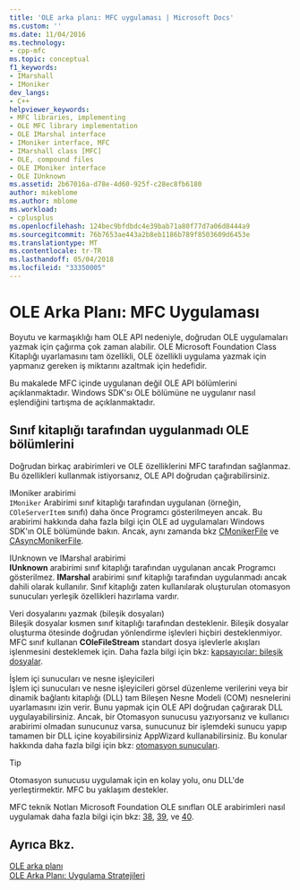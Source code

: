 ```yaml
---
title: 'OLE arka planı: MFC uygulaması | Microsoft Docs'
ms.custom: ''
ms.date: 11/04/2016
ms.technology:
- cpp-mfc
ms.topic: conceptual
f1_keywords:
- IMarshall
- IMoniker
dev_langs:
- C++
helpviewer_keywords:
- MFC libraries, implementing
- OLE MFC library implementation
- OLE IMarshal interface
- IMoniker interface, MFC
- IMarshall class [MFC]
- OLE, compound files
- OLE IMoniker interface
- OLE IUnknown
ms.assetid: 2b67016a-d78e-4d60-925f-c28ec8fb6180
author: mikeblome
ms.author: mblome
ms.workload:
- cplusplus
ms.openlocfilehash: 124bec9bfdbdc4e39bab71a80f77d7a06d8444a9
ms.sourcegitcommit: 76b7653ae443a2b8eb1186b789f8503609d6453e
ms.translationtype: MT
ms.contentlocale: tr-TR
ms.lasthandoff: 05/04/2018
ms.locfileid: "33350005"
---
```

# <a name="ole-background-mfc-implementation"></a>OLE Arka Planı: MFC Uygulaması
Boyutu ve karmaşıklığı ham OLE API nedeniyle, doğrudan OLE uygulamaları yazmak için çağırma çok zaman alabilir. OLE Microsoft Foundation Class Kitaplığı uyarlamasını tam özellikli, OLE özellikli uygulama yazmak için yapmanız gereken iş miktarını azaltmak için hedefidir.  
  
 Bu makalede MFC içinde uygulanan değil OLE API bölümlerini açıklanmaktadır. Windows SDK'sı OLE bölümüne ne uygulanır nasıl eşlendiğini tartışma de açıklanmaktadır.  
  
##  <a name="_core_portions_of_ole_not_implemented_by_the_class_library"></a> Sınıf kitaplığı tarafından uygulanmadı OLE bölümlerini  
 Doğrudan birkaç arabirimleri ve OLE özelliklerini MFC tarafından sağlanmaz. Bu özellikleri kullanmak istiyorsanız, OLE API doğrudan çağırabilirsiniz.  
  
 IMoniker arabirimi  
 `IMoniker` Arabirimi sınıf kitaplığı tarafından uygulanan (örneğin, `COleServerItem` sınıfı) daha önce Programcı gösterilmeyen ancak. Bu arabirimi hakkında daha fazla bilgi için OLE ad uygulamaları Windows SDK'ın OLE bölümünde bakın. Ancak, aynı zamanda bkz [CMonikerFile](../mfc/reference/cmonikerfile-class.md) ve [CAsyncMonikerFile](../mfc/reference/casyncmonikerfile-class.md).  
  
 IUnknown ve IMarshal arabirimi  
 **IUnknown** arabirimi sınıf kitaplığı tarafından uygulanan ancak Programcı gösterilmez. **IMarshal** arabirimi sınıf kitaplığı tarafından uygulanmadı ancak dahili olarak kullanılır. Sınıf kitaplığı zaten kullanılarak oluşturulan otomasyon sunucuları yerleşik özellikleri hazırlama vardır.  
  
 Veri dosyalarını yazmak (bileşik dosyaları)  
 Bileşik dosyalar kısmen sınıf kitaplığı tarafından desteklenir. Bileşik dosyalar oluşturma ötesinde doğrudan yönlendirme işlevleri hiçbiri desteklenmiyor. MFC sınıf kullanan **COleFileStream** standart dosya işlevlerle akışları işlenmesini desteklemek için. Daha fazla bilgi için bkz: [kapsayıcılar: bileşik dosyalar](../mfc/containers-compound-files.md).  
  
 İşlem içi sunucuları ve nesne işleyicileri  
 İşlem içi sunucuları ve nesne işleyicileri görsel düzenleme verilerini veya bir dinamik bağlantı kitaplığı (DLL) tam Bileşen Nesne Modeli (COM) nesnelerini uyarlamasını izin verir. Bunu yapmak için OLE API doğrudan çağırarak DLL uygulayabilirsiniz. Ancak, bir Otomasyon sunucusu yazıyorsanız ve kullanıcı arabirimi olmadan sunucunuz varsa, sunucunuz bir işlemdeki sunucu yapıp tamamen bir DLL içine koyabilirsiniz AppWizard kullanabilirsiniz. Bu konular hakkında daha fazla bilgi için bkz: [otomasyon sunucuları](../mfc/automation-servers.md).  
  
> [!TIP]
>  Otomasyon sunucusu uygulamak için en kolay yolu, onu DLL'de yerleştirmektir. MFC bu yaklaşım destekler.  
  
 MFC teknik Notları Microsoft Foundation OLE sınıfları OLE arabirimleri nasıl uygulamak daha fazla bilgi için bkz: [38](../mfc/tn038-mfc-ole-iunknown-implementation.md), [39](../mfc/tn039-mfc-ole-automation-implementation.md), ve [40](../mfc/tn040-mfc-ole-in-place-resizing-and-zooming.md).  
  
## <a name="see-also"></a>Ayrıca Bkz.  
 [OLE arka planı](../mfc/ole-background.md)   
 [OLE Arka Planı: Uygulama Stratejileri](../mfc/ole-background-implementation-strategies.md)


